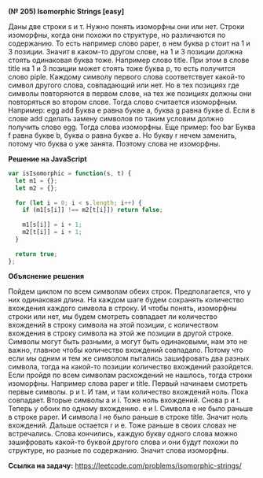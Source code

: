 **(№ 205) Isomorphic Strings [easy]**

Даны две строки s и т. Нужно понять изоморфны они или нет. Строки изоморфны, когда они похожи по структуре, но различаются по содержанию. То есть например слово paper, в нем буква p стоит на 1 и 3 позиции. Значит в каком-то другом слове, на 1 и 3 позиции должна стоять одинаковая буква тоже. Например слово title. При этом в слове title на 1 и 3 позиции может стоять тоже буква p, то есть получится слово piple. Каждому символу первого слова соответствует какой-то символ другого слова, совпадающий или нет. Но в тех позициях где символы повторяются в первом слове, на тех же позициях должны они повторяться во втором слове. Тогда слово считается изоморфным.
Например:
egg
add
Буква e равна букве a, буква g равна букве d. Если в слове add сделать замену символов по таким условим должно получить слово egg. Тогда слова изоморфны.
Еще пример:
foo
bar
Буква f равна букве b, буква o равна букве a. Но букву r нечем заменить, потому что буква o уже занята. Поэтому слова не изоморфны.

**Решение на JavaScript**

```javascript
var isIsomorphic = function(s, t) {
  let m1 = {};
  let m2 = {};
  
  for (let i = 0; i < s.length; i++) {
    if (m1[s[i]] !== m2[t[i]]) return false;
    
    m1[s[i]] = i + 1;
    m2[t[i]] = i + 1;
  }
  
  return true;
};
```

**Объяснение решения**

Пойдем циклом по всем символам обеих строк. Предполагается, что у них одинаковая длина. На каждом шаге будем сохранять количество вхождения каждого символа в строку. И чтобы понять, изоморфны строки или нет, мы будем смотреть совпадает ли количество вхождений в строку символа на этой позиции, с количеством вхождения в строку символа на этой же позиции в другой строке. Символы могут быть разными, а могут быть одинаковыми, нам это не важно, главное чтобы количество вхождений совпадало. Потому что если мы одним и тем же символом пытались зашифровать два разных символа, тогда на какой-то позиции количество вхождений разойдется. Если пройдя по всем символам расхождений не нашлось, тогда строки изоморфны.
Например слова paper и title. Первый начинаем смотреть первые символы. p и t. И там, и там количество вхождений ноль. Пока совпадает. Вторые символы a и i. Тоже ноль вхождений. Снова p и t. Теперь у обоих по одному вхождению. e и l. Символа e не было раньше в строке paper. И символа l не было раньше в строке title. Значит ноль вхождений. Дальше остается r и e. Тоже раньше в своих словах не встречались. Слова кончились, каждую букву одного слова можно зашифровать какой-то буквой другого слова и они будут похожи по структуре, но разные по содержанию. Значит слова изоморфны.

**Ссылка на задачу:** https://leetcode.com/problems/isomorphic-strings/